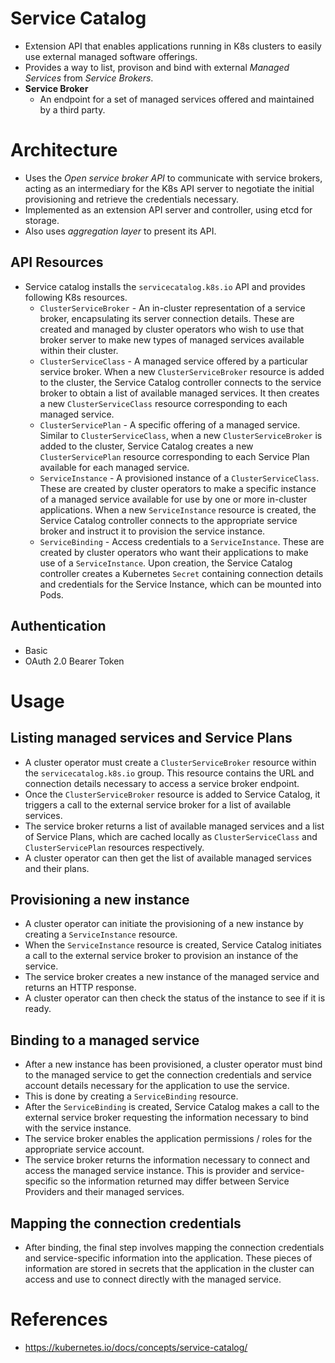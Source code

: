 # Service Catalog
* Extension API that enables applications running in K8s clusters to easily use external managed software offerings.
* Provides a way to list, provison and bind with external _Managed Services_ from _Service Brokers_.
* __Service Broker__
	* An endpoint for a set of managed services offered and maintained by a third party.
# Architecture
* Uses the _Open service broker API_ to communicate with service brokers, acting as an intermediary for the K8s API server to negotiate the initial provisioning and retrieve the credentials necessary.
* Implemented as an extension API server and controller, using etcd for storage.
* Also uses _aggregation layer_ to present its API.
## API Resources
* Service catalog installs the `servicecatalog.k8s.io` API and provides following K8s resources.
	* `ClusterServiceBroker` - An in-cluster representation of a service broker, encapsulating its server connection details. These are created and managed by cluster operators who wish to use that broker server to make new types of managed services available within their cluster.
	* `ClusterServiceClass` - A managed service offered by a particular service broker. When a new `ClusterServiceBroker` resource is added to the cluster, the Service Catalog controller connects to the service broker to obtain a list of available managed services. It then creates a new `ClusterServiceClass` resource corresponding to each managed service.
	* `ClusterServicePlan` - A specific offering of a managed service. Similar to `ClusterServiceClass`, when a new `ClusterServiceBroker` is added to the cluster, Service Catalog creates a new `ClusterServicePlan` resource corresponding to each Service Plan available for each managed service.
	* `ServiceInstance` - A provisioned instance of a `ClusterServiceClass`. These are created by cluster operators to make a specific instance of a managed service available for use by one or more in-cluster applications. When a new `ServiceInstance` resource is created, the Service Catalog controller connects to the appropriate service broker and instruct it to provision the service instance.
	* `ServiceBinding` - Access credentials to a `ServiceInstance`. These are created by cluster operators who want their applications to make use of a `ServiceInstance`. Upon creation, the Service Catalog controller creates a Kubernetes `Secret` containing connection details and credentials for the Service Instance, which can be mounted into Pods.
## Authentication
* Basic
* OAuth 2.0 Bearer Token
# Usage
## Listing managed services and Service Plans
* A cluster operator must create a `ClusterServiceBroker` resource within the `servicecatalog.k8s.io` group. This resource contains the URL and connection details necessary to access a service broker endpoint.
* Once the `ClusterServiceBroker` resource is added to Service Catalog, it triggers a call to the external service broker for a list of available services.
* The service broker returns a list of available managed services and a list of Service Plans, which are cached locally as `ClusterServiceClass` and `ClusterServicePlan` resources respectively.
* A cluster operator can then get the list of available managed services and their plans.
## Provisioning a new instance
* A cluster operator can initiate the provisioning of a new instance by creating a `ServiceInstance` resource.
* When the `ServiceInstance` resource is created, Service Catalog initiates a call to the external service broker to provision an instance of the service.
* The service broker creates a new instance of the managed service and returns an HTTP response.
* A cluster operator can then check the status of the instance to see if it is ready.
## Binding to a managed service
* After a new instance has been provisioned, a cluster operator must bind to the managed service to get the connection credentials and service account details necessary for the application to use the service.
* This is done by creating a `ServiceBinding` resource.
* After the `ServiceBinding` is created, Service Catalog makes a call to the external service broker requesting the information necessary to bind with the service instance.
* The service broker enables the application permissions / roles for the appropriate service account.
* The service broker returns the information necessary to connect and access the managed service instance. This is provider and service-specific so the information returned may differ between Service Providers and their managed services.
## Mapping the connection credentials
* After binding, the final step involves mapping the connection credentials and service-specific information into the application. These pieces of information are stored in secrets that the application in the cluster can access and use to connect directly with the managed service.
# References
* https://kubernetes.io/docs/concepts/service-catalog/
